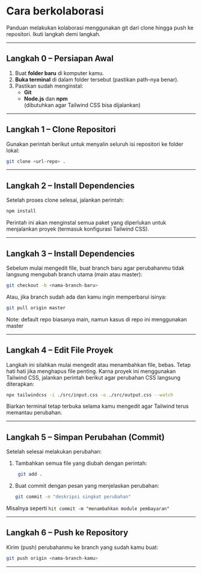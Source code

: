 # Cara berkolaborasi
Panduan melakukan kolaborasi menggunakan git dari clone hingga push ke repositori. Ikuti langkah demi langkah.

---

## Langkah 0 – Persiapan Awal

1. Buat **folder baru** di komputer kamu.  
2. **Buka terminal** di dalam folder tersebut (pastikan path-nya benar).  
3. Pastikan sudah menginstal:
   - **Git**
   - **Node.js** dan **npm**  
     (dibutuhkan agar Tailwind CSS bisa dijalankan)

---

## Langkah 1 – Clone Repositori

Gunakan perintah berikut untuk menyalin seluruh isi repositori ke folder lokal:

```bash
git clone <url-repo> .
```

---

## Langkah 2 – Install Dependencies

Setelah proses clone selesai, jalankan perintah:

```bash
npm install
```
Perintah ini akan menginstal semua paket yang diperlukan untuk menjalankan proyek (termasuk konfigurasi Tailwind CSS).

---

## Langkah 3 – Install Dependencies

Sebelum mulai mengedit file, buat branch baru agar perubahanmu tidak langsung mengubah branch utama (main atau master):

```bash
git checkout -b <nama-branch-baru>
```
Atau, jika branch sudah ada dan kamu ingin memperbarui isinya:
```bash
git pull origin master
```
Note: default repo biasanya main, namun kasus di repo ini menggunakan master

---

## Langkah 4 – Edit File Proyek

Langkah ini silahkan mulai mengedit atau menambahkan file, bebas. Tetap hati hati jika menghapus file penting.
Karna proyek ini menggunakan Tailwind CSS, jalankan perintah berikut agar perubahan CSS langsung diterapkan:

```bash
npx tailwindcss -i ./src/input.css -o ./src/output.css --watch
```
Biarkan terminal tetap terbuka selama kamu mengedit agar Tailwind terus memantau perubahan.

---

## Langkah 5 – Simpan Perubahan (Commit)

Setelah selesai melakukan perubahan:
1. Tambahkan semua file yang diubah dengan perintah:
   ```bash
    git add .
   ```
2. Buat commit dengan pesan yang menjelaskan perubahan:
   ```bash
   git commit -m "deskripsi singkat perubahan"
   ```
Misalnya seperti `hit commit -m "menambahkan module pembayaran"`

---

## Langkah 6 – Push ke Repository

Kirim (push) perubahanmu ke branch yang sudah kamu buat:
```bash
git push origin <nama-branch-kamu>
```

---

